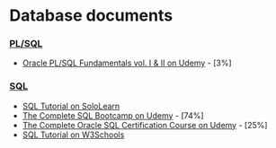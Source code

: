 
Database documents
======

### [PL/SQL](https://github.com/ttltrk/DB/tree/master/PLSQL)

  * [Oracle PL/SQL Fundamentals vol. I & II on Udemy](https://github.com/ttltrk/DB/blob/master/PLSQL/DOC/UDEMY_PLSQL.MD) - [3%]

### [SQL](https://github.com/ttltrk/DB/tree/master/SQL)

  * [SQL Tutorial on SoloLearn](https://github.com/ttltrk/DB/blob/master/SQL/DOC/SOLOLEARN_SQL.MD)
  * [The Complete SQL Bootcamp on Udemy](https://github.com/ttltrk/DB/blob/master/SQL/DOC/UDEMY_SQL_BOOT.MD) - [74%]
  * [The Complete Oracle SQL Certification Course on Udemy](https://github.com/ttltrk/DB/blob/master/SQL/DOC/UDEMY_SQL_CER.MD) - [25%]
  * [SQL Tutorial on W3Schools](https://github.com/ttltrk/DB/blob/master/SQL/DOC/W3SCHOOLS_SQL.MD)
